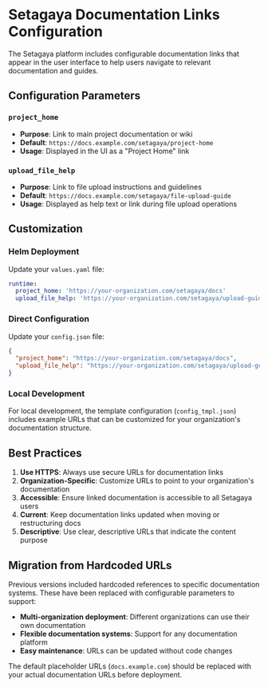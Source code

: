 # Setagaya Documentation Links Configuration

The Setagaya platform includes configurable documentation links that appear in the user interface to help users navigate
to relevant documentation and guides.

## Configuration Parameters

### `project_home`

- **Purpose**: Link to main project documentation or wiki
- **Default**: `https://docs.example.com/setagaya/project-home`
- **Usage**: Displayed in the UI as a "Project Home" link

### `upload_file_help`

- **Purpose**: Link to file upload instructions and guidelines
- **Default**: `https://docs.example.com/setagaya/file-upload-guide`
- **Usage**: Displayed as help text or link during file upload operations

## Customization

### Helm Deployment

Update your `values.yaml` file:

```yaml
runtime:
  project_home: 'https://your-organization.com/setagaya/docs'
  upload_file_help: 'https://your-organization.com/setagaya/upload-guide'
```

### Direct Configuration

Update your `config.json` file:

```json
{
  "project_home": "https://your-organization.com/setagaya/docs",
  "upload_file_help": "https://your-organization.com/setagaya/upload-guide"
}
```

### Local Development

For local development, the template configuration (`config_tmpl.json`) includes example URLs that can be customized for
your organization's documentation structure.

## Best Practices

1. **Use HTTPS**: Always use secure URLs for documentation links
2. **Organization-Specific**: Customize URLs to point to your organization's documentation
3. **Accessible**: Ensure linked documentation is accessible to all Setagaya users
4. **Current**: Keep documentation links updated when moving or restructuring docs
5. **Descriptive**: Use clear, descriptive URLs that indicate the content purpose

## Migration from Hardcoded URLs

Previous versions included hardcoded references to specific documentation systems. These have been replaced with
configurable parameters to support:

- **Multi-organization deployment**: Different organizations can use their own documentation
- **Flexible documentation systems**: Support for any documentation platform
- **Easy maintenance**: URLs can be updated without code changes

The default placeholder URLs (`docs.example.com`) should be replaced with your actual documentation URLs before
deployment.
